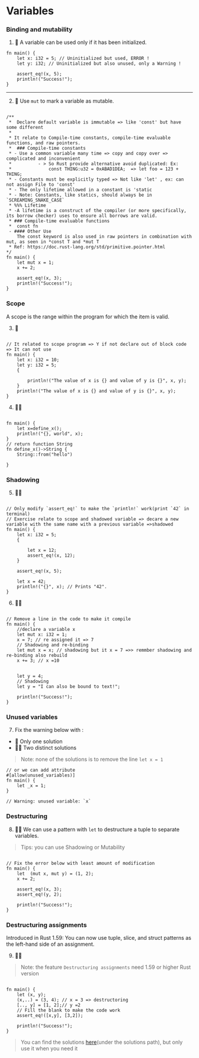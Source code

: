 # Variables

### Binding and mutability

1. 🌟 A variable can be used only if it has been initialized.

```rust,editable
fn main() {
    let x: i32 = 5; // Uninitialized but used, ERROR !
    let y: i32; // Uninitialized but also unused, only a Warning !

    assert_eq!(x, 5);
    println!("Success!");
}
```

---

2. 🌟 Use `mut` to mark a variable as mutable.

```rust,editable

/**
 *  Declare default variable is immutable => like 'const' but have some different
 *
 * It relate to Compile-time constants, compile-time evaluable functions, and raw pointers.
 *  ### Compile-time constants
 * - Use a common variable many time => copy and copy over => complicated and inconvenient
 *          - > So Rust provide alternative avoid duplicated: Ex:
 *              const THING:u32 = 0xABAD1DEA;  => let foo = 123 + THING;
 * - Constants must be explicitly typed => Not like 'let' , ex: can not assign File to 'const'
 * - The only lifetime allowed in a constant is 'static
 * - Note: Constants, like statics, should always be in `SCREAMING_SNAKE_CASE`
 * %%% Lifetime
 * -A lifetime is a construct of the compiler (or more specifically, its borrow checker) uses to ensure all borrows are valid.
 * ### Compile-time evaluable functions
 *  const fn
 - #### Other Use
    The const keyword is also used in raw pointers in combination with mut, as seen in *const T and *mut T
 * Ref: https://doc.rust-lang.org/std/primitive.pointer.html
*/
fn main() {
    let mut x = 1;
    x += 2;

    assert_eq!(x, 3);
    println!("Success!");
}
```

### Scope

A scope is the range within the program for which the item is valid.

3. 🌟

```rust,editable

// It related to scope program => Y if not declare out of block code => It can not use
fn main() {
    let x: i32 = 10;
    let y: i32 = 5;
    {

        println!("The value of x is {} and value of y is {}", x, y);
    }
    println!("The value of x is {} and value of y is {}", x, y);
}
```

4. 🌟🌟

```rust,editable

fn main() {
    let x=define_x();
    println!("{}, world", x);
}
// return function String
fn define_x()->String {
    String::from("hello")

}
```

### Shadowing

5. 🌟🌟

```rust,editable

// Only modify `assert_eq!` to make the `println!` work(print `42` in terminal)
// Exercise relate to scope and shadowed variable => decare a new variable with the same name with a previous variable =>shadowed
fn main() {
    let x: i32 = 5;
    {

        let x = 12;
        assert_eq!(x, 12);
    }

    assert_eq!(x, 5);

    let x = 42;
    println!("{}", x); // Prints "42".
}
```

6. 🌟🌟

```rust,editable

// Remove a line in the code to make it compile
fn main() {
    //declare a variable x
    let mut x: i32 = 1;
    x = 7; // re assigned it => 7
    // Shadowing and re-binding
    let mut x = x; // shadowing but it x = 7 =>> remmber shadowing and re-binding also rebuild
    x += 3; // x =10


    let y = 4;
    // Shadowing
    let y = "I can also be bound to text!";

    println!("Success!");
}
```

### Unused variables

7. Fix the warning below with :

- 🌟 Only one solution
- 🌟🌟 Two distinct solutions

> Note: none of the solutions is to remove the line `let x = 1`

```rust,editable
// or we can add attribute
#[allow(unused_variables)]
fn main() {
    let _x = 1;
}

// Warning: unused variable: `x`
```

### Destructuring

8. 🌟🌟 We can use a pattern with `let` to destructure a tuple to separate variables.

> Tips: you can use Shadowing or Mutability

```rust,editable

// Fix the error below with least amount of modification
fn main() {
    let  (mut x, mut y) = (1, 2);
    x += 2;

    assert_eq!(x, 3);
    assert_eq!(y, 2);

    println!("Success!");
}
```

### Destructuring assignments

Introduced in Rust 1.59: You can now use tuple, slice, and struct patterns as the left-hand side of an assignment.

9. 🌟🌟

> Note: the feature `Destructuring assignments` need 1.59 or higher Rust version

```rust,editable

fn main() {
    let (x, y);
    (x,..) = (3, 4); // x = 3 => destructoring
    [.., y] = [1, 2];// y =2
    // Fill the blank to make the code work
    assert_eq!([x,y], [3,2]);

    println!("Success!");
}
```

> You can find the solutions [here](https://github.com/sunface/rust-by-practice)(under the solutions path), but only use it when you need it
